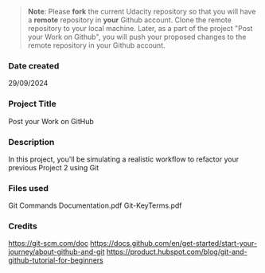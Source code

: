 >**Note**: Please **fork** the current Udacity repository so that you will have a **remote** repository in **your** Github account. Clone the remote repository to your local machine. Later, as a part of the project "Post your Work on Github", you will push your proposed changes to the remote repository in your Github account.

### Date created
29/09/2024

### Project Title
Post your Work on GitHub

### Description
In this project, you'll be simulating a realistic workflow to refactor your previous Project 2 using Git


### Files used
Git Commands Documentation.pdf
Git-KeyTerms.pdf

### Credits
https://git-scm.com/doc
https://docs.github.com/en/get-started/start-your-journey/about-github-and-git
https://product.hubspot.com/blog/git-and-github-tutorial-for-beginners





